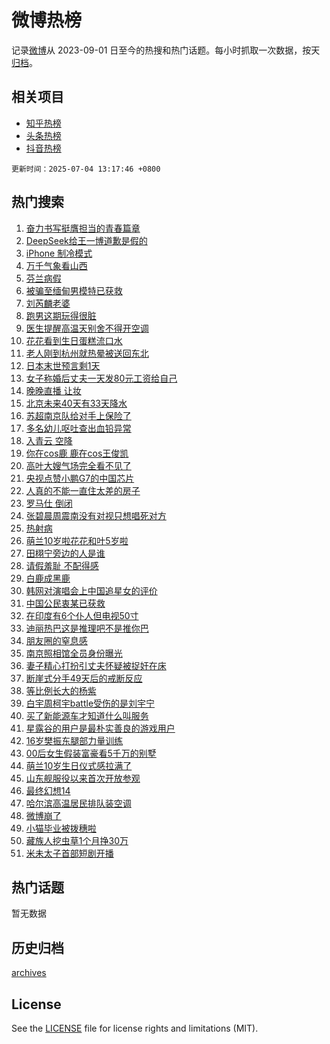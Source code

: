 # 微博热榜

记录[微博](https://www.weibo.com)从 2023-09-01 日至今的热搜和热门话题。每小时抓取一次数据，按天[归档](archives)。

## 相关项目

- [知乎热榜](https://github.com/hotarchive/zhihu)
- [头条热榜](https://github.com/hotarchive/toutiao)
- [抖音热榜](https://github.com/hotarchive/douyin)


`更新时间：2025-07-04 13:17:46 +0800`

## 热门搜索

1. [奋力书写挺膺担当的青春篇章](https://m.weibo.cn/search?containerid=100103type%3D1%26t%3D10%26q%3D%23%E5%A5%8B%E5%8A%9B%E4%B9%A6%E5%86%99%E6%8C%BA%E8%86%BA%E6%8B%85%E5%BD%93%E7%9A%84%E9%9D%92%E6%98%A5%E7%AF%87%E7%AB%A0%23&stream_entry_id=51&isnewpage=1&extparam=seat%3D1%26q%3D%2523%25E5%25A5%258B%25E5%258A%259B%25E4%25B9%25A6%25E5%2586%2599%25E6%258C%25BA%25E8%2586%25BA%25E6%258B%2585%25E5%25BD%2593%25E7%259A%2584%25E9%259D%2592%25E6%2598%25A5%25E7%25AF%2587%25E7%25AB%25A0%2523%26dgr%3D0%26pos%3D0%26cate%3D10103%26filter_type%3Drealtimehot%26stream_entry_id%3D51%26c_type%3D51%26display_time%3D1751606265%26pre_seqid%3D17516062656420191611866)
1. [DeepSeek给王一博道歉是假的](https://m.weibo.cn/search?containerid=100103type%3D1%26t%3D10%26q%3D%23DeepSeek%E7%BB%99%E7%8E%8B%E4%B8%80%E5%8D%9A%E9%81%93%E6%AD%89%E6%98%AF%E5%81%87%E7%9A%84%23&stream_entry_id=31&isnewpage=1&extparam=seat%3D1%26cate%3D5001%26lcate%3D5001%26stream_entry_id%3D31%26q%3D%2523DeepSeek%25E7%25BB%2599%25E7%258E%258B%25E4%25B8%2580%25E5%258D%259A%25E9%2581%2593%25E6%25AD%2589%25E6%2598%25AF%25E5%2581%2587%25E7%259A%2584%2523%26dgr%3D0%26pos%3D0%26band_rank%3D1%26c_type%3D31%26filter_type%3Drealtimehot%26flag%3D1%26realpos%3D1%26display_time%3D1751606265%26pre_seqid%3D17516062656420191611866)
1. [iPhone 制冷模式](https://m.weibo.cn/search?containerid=100103type%3D1%26t%3D10%26q%3DiPhone+%E5%88%B6%E5%86%B7%E6%A8%A1%E5%BC%8F&stream_entry_id=31&isnewpage=1&extparam=seat%3D1%26cate%3D5001%26lcate%3D5001%26stream_entry_id%3D31%26q%3DiPhone%2520%25E5%2588%25B6%25E5%2586%25B7%25E6%25A8%25A1%25E5%25BC%258F%26dgr%3D0%26pos%3D1%26band_rank%3D2%26c_type%3D31%26filter_type%3Drealtimehot%26flag%3D2%26realpos%3D2%26display_time%3D1751606265%26pre_seqid%3D17516062656420191611866)
1. [万千气象看山西](https://m.weibo.cn/search?containerid=100103type%3D1%26t%3D10%26q%3D%23%E4%B8%87%E5%8D%83%E6%B0%94%E8%B1%A1%E7%9C%8B%E5%B1%B1%E8%A5%BF%23&stream_entry_id=31&isnewpage=1&extparam=seat%3D1%26cate%3D5001%26lcate%3D5001%26stream_entry_id%3D31%26q%3D%2523%25E4%25B8%2587%25E5%258D%2583%25E6%25B0%2594%25E8%25B1%25A1%25E7%259C%258B%25E5%25B1%25B1%25E8%25A5%25BF%2523%26dgr%3D0%26pos%3D2%26band_rank%3D3%26c_type%3D31%26filter_type%3Drealtimehot%26flag%3D0%26realpos%3D3%26display_time%3D1751606265%26pre_seqid%3D17516062656420191611866)
1. [芬兰病假](https://m.weibo.cn/search?containerid=100103type%3D1%26t%3D10%26q%3D%E8%8A%AC%E5%85%B0%E7%97%85%E5%81%87&stream_entry_id=31&isnewpage=1&extparam=seat%3D1%26cate%3D5001%26lcate%3D5001%26stream_entry_id%3D31%26q%3D%25E8%258A%25AC%25E5%2585%25B0%25E7%2597%2585%25E5%2581%2587%26dgr%3D0%26pos%3D3%26band_rank%3D4%26c_type%3D31%26filter_type%3Drealtimehot%26flag%3D1%26realpos%3D4%26display_time%3D1751606265%26pre_seqid%3D17516062656420191611866)
1. [被骗至缅甸男模特已获救](https://m.weibo.cn/search?containerid=100103type%3D1%26t%3D10%26q%3D%23%E8%A2%AB%E9%AA%97%E8%87%B3%E7%BC%85%E7%94%B8%E7%94%B7%E6%A8%A1%E7%89%B9%E5%B7%B2%E8%8E%B7%E6%95%91%23&stream_entry_id=31&isnewpage=1&extparam=seat%3D1%26cate%3D5001%26lcate%3D5001%26stream_entry_id%3D31%26q%3D%2523%25E8%25A2%25AB%25E9%25AA%2597%25E8%2587%25B3%25E7%25BC%2585%25E7%2594%25B8%25E7%2594%25B7%25E6%25A8%25A1%25E7%2589%25B9%25E5%25B7%25B2%25E8%258E%25B7%25E6%2595%2591%2523%26dgr%3D0%26pos%3D4%26band_rank%3D5%26c_type%3D31%26filter_type%3Drealtimehot%26flag%3D1%26realpos%3D5%26display_time%3D1751606265%26pre_seqid%3D17516062656420191611866)
1. [刘芮麟老婆](https://m.weibo.cn/search?containerid=100103type%3D1%26t%3D10%26q%3D%23%E5%88%98%E8%8A%AE%E9%BA%9F%E8%80%81%E5%A9%86%23&stream_entry_id=31&isnewpage=1&extparam=seat%3D1%26cate%3D5001%26lcate%3D5001%26stream_entry_id%3D31%26q%3D%2523%25E5%2588%2598%25E8%258A%25AE%25E9%25BA%259F%25E8%2580%2581%25E5%25A9%2586%2523%26dgr%3D0%26pos%3D5%26band_rank%3D6%26c_type%3D31%26filter_type%3Drealtimehot%26flag%3D1%26realpos%3D6%26display_time%3D1751606265%26pre_seqid%3D17516062656420191611866)
1. [跑男这期玩得很脏](https://m.weibo.cn/search?containerid=100103type%3D1%26t%3D10%26q%3D%E8%B7%91%E7%94%B7%E8%BF%99%E6%9C%9F%E7%8E%A9%E5%BE%97%E5%BE%88%E8%84%8F&stream_entry_id=31&isnewpage=1&extparam=seat%3D1%26cate%3D5001%26lcate%3D5001%26stream_entry_id%3D31%26q%3D%25E8%25B7%2591%25E7%2594%25B7%25E8%25BF%2599%25E6%259C%259F%25E7%258E%25A9%25E5%25BE%2597%25E5%25BE%2588%25E8%2584%258F%26dgr%3D0%26pos%3D6%26band_rank%3D7%26c_type%3D31%26filter_type%3Drealtimehot%26flag%3D2%26realpos%3D7%26display_time%3D1751606265%26pre_seqid%3D17516062656420191611866)
1. [医生提醒高温天别舍不得开空调](https://m.weibo.cn/search?containerid=100103type%3D1%26t%3D10%26q%3D%23%E5%8C%BB%E7%94%9F%E6%8F%90%E9%86%92%E9%AB%98%E6%B8%A9%E5%A4%A9%E5%88%AB%E8%88%8D%E4%B8%8D%E5%BE%97%E5%BC%80%E7%A9%BA%E8%B0%83%23&stream_entry_id=31&isnewpage=1&extparam=seat%3D1%26cate%3D5001%26lcate%3D5001%26stream_entry_id%3D31%26q%3D%2523%25E5%258C%25BB%25E7%2594%259F%25E6%258F%2590%25E9%2586%2592%25E9%25AB%2598%25E6%25B8%25A9%25E5%25A4%25A9%25E5%2588%25AB%25E8%2588%258D%25E4%25B8%258D%25E5%25BE%2597%25E5%25BC%2580%25E7%25A9%25BA%25E8%25B0%2583%2523%26dgr%3D0%26pos%3D7%26band_rank%3D8%26c_type%3D31%26filter_type%3Drealtimehot%26flag%3D0%26realpos%3D8%26display_time%3D1751606265%26pre_seqid%3D17516062656420191611866)
1. [花花看到生日蛋糕流口水](https://m.weibo.cn/search?containerid=100103type%3D1%26t%3D10%26q%3D%23%E8%8A%B1%E8%8A%B1%E7%9C%8B%E5%88%B0%E7%94%9F%E6%97%A5%E8%9B%8B%E7%B3%95%E6%B5%81%E5%8F%A3%E6%B0%B4%23&stream_entry_id=31&isnewpage=1&extparam=seat%3D1%26cate%3D5001%26lcate%3D5001%26stream_entry_id%3D31%26q%3D%2523%25E8%258A%25B1%25E8%258A%25B1%25E7%259C%258B%25E5%2588%25B0%25E7%2594%259F%25E6%2597%25A5%25E8%259B%258B%25E7%25B3%2595%25E6%25B5%2581%25E5%258F%25A3%25E6%25B0%25B4%2523%26dgr%3D0%26pos%3D8%26band_rank%3D9%26c_type%3D31%26filter_type%3Drealtimehot%26flag%3D0%26realpos%3D9%26display_time%3D1751606265%26pre_seqid%3D17516062656420191611866)
1. [老人刚到杭州就热晕被送回东北](https://m.weibo.cn/search?containerid=100103type%3D1%26t%3D10%26q%3D%23%E8%80%81%E4%BA%BA%E5%88%9A%E5%88%B0%E6%9D%AD%E5%B7%9E%E5%B0%B1%E7%83%AD%E6%99%95%E8%A2%AB%E9%80%81%E5%9B%9E%E4%B8%9C%E5%8C%97%23&stream_entry_id=31&isnewpage=1&extparam=seat%3D1%26cate%3D5001%26lcate%3D5001%26stream_entry_id%3D31%26q%3D%2523%25E8%2580%2581%25E4%25BA%25BA%25E5%2588%259A%25E5%2588%25B0%25E6%259D%25AD%25E5%25B7%259E%25E5%25B0%25B1%25E7%2583%25AD%25E6%2599%2595%25E8%25A2%25AB%25E9%2580%2581%25E5%259B%259E%25E4%25B8%259C%25E5%258C%2597%2523%26dgr%3D0%26pos%3D9%26band_rank%3D10%26c_type%3D31%26filter_type%3Drealtimehot%26flag%3D0%26realpos%3D10%26display_time%3D1751606265%26pre_seqid%3D17516062656420191611866)
1. [日本末世预言剩1天](https://m.weibo.cn/search?containerid=100103type%3D1%26t%3D10%26q%3D%23%E6%97%A5%E6%9C%AC%E6%9C%AB%E4%B8%96%E9%A2%84%E8%A8%80%E5%89%A91%E5%A4%A9%23&stream_entry_id=31&isnewpage=1&extparam=seat%3D1%26cate%3D5001%26lcate%3D5001%26stream_entry_id%3D31%26q%3D%2523%25E6%2597%25A5%25E6%259C%25AC%25E6%259C%25AB%25E4%25B8%2596%25E9%25A2%2584%25E8%25A8%2580%25E5%2589%25A91%25E5%25A4%25A9%2523%26dgr%3D0%26pos%3D10%26band_rank%3D11%26c_type%3D31%26filter_type%3Drealtimehot%26flag%3D2%26realpos%3D11%26display_time%3D1751606265%26pre_seqid%3D17516062656420191611866)
1. [女子称婚后丈夫一天发80元工资给自己](https://m.weibo.cn/search?containerid=100103type%3D1%26t%3D10%26q%3D%23%E5%A5%B3%E5%AD%90%E7%A7%B0%E5%A9%9A%E5%90%8E%E4%B8%88%E5%A4%AB%E4%B8%80%E5%A4%A9%E5%8F%9180%E5%85%83%E5%B7%A5%E8%B5%84%E7%BB%99%E8%87%AA%E5%B7%B1%23&stream_entry_id=31&isnewpage=1&extparam=seat%3D1%26cate%3D5001%26lcate%3D5001%26stream_entry_id%3D31%26q%3D%2523%25E5%25A5%25B3%25E5%25AD%2590%25E7%25A7%25B0%25E5%25A9%259A%25E5%2590%258E%25E4%25B8%2588%25E5%25A4%25AB%25E4%25B8%2580%25E5%25A4%25A9%25E5%258F%259180%25E5%2585%2583%25E5%25B7%25A5%25E8%25B5%2584%25E7%25BB%2599%25E8%2587%25AA%25E5%25B7%25B1%2523%26dgr%3D0%26pos%3D11%26band_rank%3D12%26c_type%3D31%26filter_type%3Drealtimehot%26flag%3D1%26realpos%3D12%26display_time%3D1751606265%26pre_seqid%3D17516062656420191611866)
1. [晚晚直播 让妆](https://m.weibo.cn/search?containerid=100103type%3D1%26t%3D10%26q%3D%E6%99%9A%E6%99%9A%E7%9B%B4%E6%92%AD+%E8%AE%A9%E5%A6%86&stream_entry_id=31&isnewpage=1&extparam=seat%3D1%26cate%3D5001%26lcate%3D5001%26stream_entry_id%3D31%26q%3D%25E6%2599%259A%25E6%2599%259A%25E7%259B%25B4%25E6%2592%25AD%2520%25E8%25AE%25A9%25E5%25A6%2586%26dgr%3D0%26pos%3D12%26band_rank%3D13%26c_type%3D31%26filter_type%3Drealtimehot%26flag%3D0%26realpos%3D13%26display_time%3D1751606265%26pre_seqid%3D17516062656420191611866)
1. [北京未来40天有33天降水](https://m.weibo.cn/search?containerid=100103type%3D1%26t%3D10%26q%3D%23%E5%8C%97%E4%BA%AC%E6%9C%AA%E6%9D%A540%E5%A4%A9%E6%9C%8933%E5%A4%A9%E9%99%8D%E6%B0%B4%23&stream_entry_id=31&isnewpage=1&extparam=seat%3D1%26cate%3D5001%26lcate%3D5001%26stream_entry_id%3D31%26q%3D%2523%25E5%258C%2597%25E4%25BA%25AC%25E6%259C%25AA%25E6%259D%25A540%25E5%25A4%25A9%25E6%259C%258933%25E5%25A4%25A9%25E9%2599%258D%25E6%25B0%25B4%2523%26dgr%3D0%26pos%3D13%26band_rank%3D14%26c_type%3D31%26filter_type%3Drealtimehot%26flag%3D1%26realpos%3D14%26display_time%3D1751606265%26pre_seqid%3D17516062656420191611866)
1. [苏超南京队给对手上保险了](https://m.weibo.cn/search?containerid=100103type%3D1%26t%3D10%26q%3D%23%E8%8B%8F%E8%B6%85%E5%8D%97%E4%BA%AC%E9%98%9F%E7%BB%99%E5%AF%B9%E6%89%8B%E4%B8%8A%E4%BF%9D%E9%99%A9%E4%BA%86%23&stream_entry_id=31&isnewpage=1&extparam=seat%3D1%26cate%3D5001%26lcate%3D5001%26stream_entry_id%3D31%26c_type%3D31%26q%3D%2523%25E8%258B%258F%25E8%25B6%2585%25E5%258D%2597%25E4%25BA%25AC%25E9%2598%259F%25E7%25BB%2599%25E5%25AF%25B9%25E6%2589%258B%25E4%25B8%258A%25E4%25BF%259D%25E9%2599%25A9%25E4%25BA%2586%2523%26dgr%3D0%26pos%3D14%26band_rank%3D15%26adid%3D292896%26filter_type%3Drealtimehot%26realpos%3D15%26flag%3D1%26display_time%3D1751606265%26pre_seqid%3D17516062656420191611866)
1. [多名幼儿呕吐查出血铅异常](https://m.weibo.cn/search?containerid=100103type%3D1%26t%3D10%26q%3D%23%E5%A4%9A%E5%90%8D%E5%B9%BC%E5%84%BF%E5%91%95%E5%90%90%E6%9F%A5%E5%87%BA%E8%A1%80%E9%93%85%E5%BC%82%E5%B8%B8%23&stream_entry_id=31&isnewpage=1&extparam=seat%3D1%26cate%3D5001%26lcate%3D5001%26stream_entry_id%3D31%26q%3D%2523%25E5%25A4%259A%25E5%2590%258D%25E5%25B9%25BC%25E5%2584%25BF%25E5%2591%2595%25E5%2590%2590%25E6%259F%25A5%25E5%2587%25BA%25E8%25A1%2580%25E9%2593%2585%25E5%25BC%2582%25E5%25B8%25B8%2523%26dgr%3D0%26pos%3D15%26band_rank%3D16%26c_type%3D31%26filter_type%3Drealtimehot%26flag%3D0%26realpos%3D16%26display_time%3D1751606265%26pre_seqid%3D17516062656420191611866)
1. [入青云 空降](https://m.weibo.cn/search?containerid=100103type%3D1%26t%3D10%26q%3D%E5%85%A5%E9%9D%92%E4%BA%91+%E7%A9%BA%E9%99%8D&stream_entry_id=31&isnewpage=1&extparam=seat%3D1%26cate%3D5001%26lcate%3D5001%26stream_entry_id%3D31%26q%3D%25E5%2585%25A5%25E9%259D%2592%25E4%25BA%2591%2520%25E7%25A9%25BA%25E9%2599%258D%26dgr%3D0%26pos%3D16%26band_rank%3D17%26c_type%3D31%26filter_type%3Drealtimehot%26flag%3D1%26realpos%3D17%26display_time%3D1751606265%26pre_seqid%3D17516062656420191611866)
1. [你在cos鹿 鹿在cos王俊凯](https://m.weibo.cn/search?containerid=100103type%3D1%26t%3D10%26q%3D%E4%BD%A0%E5%9C%A8cos%E9%B9%BF+%E9%B9%BF%E5%9C%A8cos%E7%8E%8B%E4%BF%8A%E5%87%AF&stream_entry_id=31&isnewpage=1&extparam=seat%3D1%26cate%3D5001%26lcate%3D5001%26stream_entry_id%3D31%26q%3D%25E4%25BD%25A0%25E5%259C%25A8cos%25E9%25B9%25BF%2520%25E9%25B9%25BF%25E5%259C%25A8cos%25E7%258E%258B%25E4%25BF%258A%25E5%2587%25AF%26dgr%3D0%26pos%3D17%26band_rank%3D18%26c_type%3D31%26filter_type%3Drealtimehot%26flag%3D1%26realpos%3D18%26display_time%3D1751606265%26pre_seqid%3D17516062656420191611866)
1. [高叶大嫂气场完全看不见了](https://m.weibo.cn/search?containerid=100103type%3D1%26t%3D10%26q%3D%E9%AB%98%E5%8F%B6%E5%A4%A7%E5%AB%82%E6%B0%94%E5%9C%BA%E5%AE%8C%E5%85%A8%E7%9C%8B%E4%B8%8D%E8%A7%81%E4%BA%86&stream_entry_id=31&isnewpage=1&extparam=seat%3D1%26cate%3D5001%26lcate%3D5001%26stream_entry_id%3D31%26q%3D%25E9%25AB%2598%25E5%258F%25B6%25E5%25A4%25A7%25E5%25AB%2582%25E6%25B0%2594%25E5%259C%25BA%25E5%25AE%258C%25E5%2585%25A8%25E7%259C%258B%25E4%25B8%258D%25E8%25A7%2581%25E4%25BA%2586%26dgr%3D0%26pos%3D18%26band_rank%3D19%26c_type%3D31%26filter_type%3Drealtimehot%26flag%3D1%26realpos%3D19%26display_time%3D1751606265%26pre_seqid%3D17516062656420191611866)
1. [央视点赞小鹏G7的中国芯片](https://m.weibo.cn/search?containerid=100103type%3D1%26t%3D10%26q%3D%23%E5%A4%AE%E8%A7%86%E7%82%B9%E8%B5%9E%E5%B0%8F%E9%B9%8FG7%E7%9A%84%E4%B8%AD%E5%9B%BD%E8%8A%AF%E7%89%87%23&stream_entry_id=31&isnewpage=1&extparam=seat%3D1%26cate%3D5001%26lcate%3D5001%26stream_entry_id%3D31%26q%3D%2523%25E5%25A4%25AE%25E8%25A7%2586%25E7%2582%25B9%25E8%25B5%259E%25E5%25B0%258F%25E9%25B9%258FG7%25E7%259A%2584%25E4%25B8%25AD%25E5%259B%25BD%25E8%258A%25AF%25E7%2589%2587%2523%26dgr%3D0%26pos%3D19%26band_rank%3D20%26c_type%3D31%26filter_type%3Drealtimehot%26flag%3D1%26realpos%3D20%26display_time%3D1751606265%26pre_seqid%3D17516062656420191611866)
1. [人真的不能一直住太差的房子](https://m.weibo.cn/search?containerid=100103type%3D1%26t%3D10%26q%3D%E4%BA%BA%E7%9C%9F%E7%9A%84%E4%B8%8D%E8%83%BD%E4%B8%80%E7%9B%B4%E4%BD%8F%E5%A4%AA%E5%B7%AE%E7%9A%84%E6%88%BF%E5%AD%90&stream_entry_id=31&isnewpage=1&extparam=seat%3D1%26cate%3D5001%26lcate%3D5001%26stream_entry_id%3D31%26q%3D%25E4%25BA%25BA%25E7%259C%259F%25E7%259A%2584%25E4%25B8%258D%25E8%2583%25BD%25E4%25B8%2580%25E7%259B%25B4%25E4%25BD%258F%25E5%25A4%25AA%25E5%25B7%25AE%25E7%259A%2584%25E6%2588%25BF%25E5%25AD%2590%26dgr%3D0%26pos%3D20%26band_rank%3D21%26c_type%3D31%26filter_type%3Drealtimehot%26flag%3D0%26realpos%3D21%26display_time%3D1751606265%26pre_seqid%3D17516062656420191611866)
1. [罗马仕 倒闭](https://m.weibo.cn/search?containerid=100103type%3D1%26t%3D10%26q%3D%23%E7%BD%97%E9%A9%AC%E4%BB%95+%E5%80%92%E9%97%AD%23&stream_entry_id=31&isnewpage=1&extparam=seat%3D1%26cate%3D5001%26lcate%3D5001%26stream_entry_id%3D31%26q%3D%2523%25E7%25BD%2597%25E9%25A9%25AC%25E4%25BB%2595%2520%25E5%2580%2592%25E9%2597%25AD%2523%26dgr%3D0%26pos%3D21%26band_rank%3D22%26c_type%3D31%26filter_type%3Drealtimehot%26flag%3D2%26realpos%3D22%26display_time%3D1751606265%26pre_seqid%3D17516062656420191611866)
1. [张碧晨周震南没有对视只想唱死对方](https://m.weibo.cn/search?containerid=100103type%3D1%26t%3D10%26q%3D%E5%BC%A0%E7%A2%A7%E6%99%A8%E5%91%A8%E9%9C%87%E5%8D%97%E6%B2%A1%E6%9C%89%E5%AF%B9%E8%A7%86%E5%8F%AA%E6%83%B3%E5%94%B1%E6%AD%BB%E5%AF%B9%E6%96%B9&stream_entry_id=31&isnewpage=1&extparam=seat%3D1%26cate%3D5001%26lcate%3D5001%26stream_entry_id%3D31%26q%3D%25E5%25BC%25A0%25E7%25A2%25A7%25E6%2599%25A8%25E5%2591%25A8%25E9%259C%2587%25E5%258D%2597%25E6%25B2%25A1%25E6%259C%2589%25E5%25AF%25B9%25E8%25A7%2586%25E5%258F%25AA%25E6%2583%25B3%25E5%2594%25B1%25E6%25AD%25BB%25E5%25AF%25B9%25E6%2596%25B9%26dgr%3D0%26pos%3D22%26band_rank%3D23%26c_type%3D31%26filter_type%3Drealtimehot%26flag%3D1%26realpos%3D23%26display_time%3D1751606265%26pre_seqid%3D17516062656420191611866)
1. [热射病](https://m.weibo.cn/search?containerid=100103type%3D1%26t%3D10%26q%3D%E7%83%AD%E5%B0%84%E7%97%85&stream_entry_id=31&isnewpage=1&extparam=seat%3D1%26cate%3D5001%26lcate%3D5001%26stream_entry_id%3D31%26q%3D%25E7%2583%25AD%25E5%25B0%2584%25E7%2597%2585%26dgr%3D0%26pos%3D23%26band_rank%3D24%26c_type%3D31%26filter_type%3Drealtimehot%26flag%3D0%26realpos%3D24%26display_time%3D1751606265%26pre_seqid%3D17516062656420191611866)
1. [萌兰10岁啦花花和叶5岁啦](https://m.weibo.cn/search?containerid=100103type%3D1%26t%3D10%26q%3D%23%E8%90%8C%E5%85%B010%E5%B2%81%E5%95%A6%E8%8A%B1%E8%8A%B1%E5%92%8C%E5%8F%B65%E5%B2%81%E5%95%A6%23&stream_entry_id=31&isnewpage=1&extparam=seat%3D1%26cate%3D5001%26lcate%3D5001%26stream_entry_id%3D31%26q%3D%2523%25E8%2590%258C%25E5%2585%25B010%25E5%25B2%2581%25E5%2595%25A6%25E8%258A%25B1%25E8%258A%25B1%25E5%2592%258C%25E5%258F%25B65%25E5%25B2%2581%25E5%2595%25A6%2523%26dgr%3D0%26pos%3D24%26band_rank%3D25%26c_type%3D31%26filter_type%3Drealtimehot%26flag%3D0%26realpos%3D25%26display_time%3D1751606265%26pre_seqid%3D17516062656420191611866)
1. [田栩宁旁边的人是谁](https://m.weibo.cn/search?containerid=100103type%3D1%26t%3D10%26q%3D%E7%94%B0%E6%A0%A9%E5%AE%81%E6%97%81%E8%BE%B9%E7%9A%84%E4%BA%BA%E6%98%AF%E8%B0%81&stream_entry_id=31&isnewpage=1&extparam=seat%3D1%26cate%3D5001%26lcate%3D5001%26stream_entry_id%3D31%26q%3D%25E7%2594%25B0%25E6%25A0%25A9%25E5%25AE%2581%25E6%2597%2581%25E8%25BE%25B9%25E7%259A%2584%25E4%25BA%25BA%25E6%2598%25AF%25E8%25B0%2581%26dgr%3D0%26pos%3D25%26band_rank%3D26%26c_type%3D31%26filter_type%3Drealtimehot%26flag%3D1%26realpos%3D26%26display_time%3D1751606265%26pre_seqid%3D17516062656420191611866)
1. [请假羞耻 不配得感](https://m.weibo.cn/search?containerid=100103type%3D1%26t%3D10%26q%3D%E8%AF%B7%E5%81%87%E7%BE%9E%E8%80%BB+%E4%B8%8D%E9%85%8D%E5%BE%97%E6%84%9F&stream_entry_id=31&isnewpage=1&extparam=seat%3D1%26cate%3D5001%26lcate%3D5001%26stream_entry_id%3D31%26q%3D%25E8%25AF%25B7%25E5%2581%2587%25E7%25BE%259E%25E8%2580%25BB%2520%25E4%25B8%258D%25E9%2585%258D%25E5%25BE%2597%25E6%2584%259F%26dgr%3D0%26pos%3D26%26band_rank%3D27%26c_type%3D31%26filter_type%3Drealtimehot%26flag%3D1%26realpos%3D27%26display_time%3D1751606265%26pre_seqid%3D17516062656420191611866)
1. [白鹿成黑鹿](https://m.weibo.cn/search?containerid=100103type%3D1%26t%3D10%26q%3D%23%E7%99%BD%E9%B9%BF%E6%88%90%E9%BB%91%E9%B9%BF%23&stream_entry_id=31&isnewpage=1&extparam=seat%3D1%26cate%3D5001%26lcate%3D5001%26stream_entry_id%3D31%26q%3D%2523%25E7%2599%25BD%25E9%25B9%25BF%25E6%2588%2590%25E9%25BB%2591%25E9%25B9%25BF%2523%26dgr%3D0%26pos%3D27%26band_rank%3D28%26c_type%3D31%26filter_type%3Drealtimehot%26flag%3D0%26realpos%3D28%26display_time%3D1751606265%26pre_seqid%3D17516062656420191611866)
1. [韩网对演唱会上中国追星女的评价](https://m.weibo.cn/search?containerid=100103type%3D1%26t%3D10%26q%3D%E9%9F%A9%E7%BD%91%E5%AF%B9%E6%BC%94%E5%94%B1%E4%BC%9A%E4%B8%8A%E4%B8%AD%E5%9B%BD%E8%BF%BD%E6%98%9F%E5%A5%B3%E7%9A%84%E8%AF%84%E4%BB%B7&stream_entry_id=31&isnewpage=1&extparam=seat%3D1%26cate%3D5001%26lcate%3D5001%26stream_entry_id%3D31%26q%3D%25E9%259F%25A9%25E7%25BD%2591%25E5%25AF%25B9%25E6%25BC%2594%25E5%2594%25B1%25E4%25BC%259A%25E4%25B8%258A%25E4%25B8%25AD%25E5%259B%25BD%25E8%25BF%25BD%25E6%2598%259F%25E5%25A5%25B3%25E7%259A%2584%25E8%25AF%2584%25E4%25BB%25B7%26dgr%3D0%26pos%3D28%26band_rank%3D29%26c_type%3D31%26filter_type%3Drealtimehot%26flag%3D1%26realpos%3D29%26display_time%3D1751606265%26pre_seqid%3D17516062656420191611866)
1. [中国公民衷某已获救](https://m.weibo.cn/search?containerid=100103type%3D1%26t%3D10%26q%3D%23%E4%B8%AD%E5%9B%BD%E5%85%AC%E6%B0%91%E8%A1%B7%E6%9F%90%E5%B7%B2%E8%8E%B7%E6%95%91%23&stream_entry_id=31&isnewpage=1&extparam=seat%3D1%26cate%3D5001%26lcate%3D5001%26stream_entry_id%3D31%26q%3D%2523%25E4%25B8%25AD%25E5%259B%25BD%25E5%2585%25AC%25E6%25B0%2591%25E8%25A1%25B7%25E6%259F%2590%25E5%25B7%25B2%25E8%258E%25B7%25E6%2595%2591%2523%26dgr%3D0%26pos%3D29%26band_rank%3D30%26c_type%3D31%26filter_type%3Drealtimehot%26flag%3D1%26realpos%3D30%26display_time%3D1751606265%26pre_seqid%3D17516062656420191611866)
1. [在印度有6个仆人但电视50寸](https://m.weibo.cn/search?containerid=100103type%3D1%26t%3D10%26q%3D%E5%9C%A8%E5%8D%B0%E5%BA%A6%E6%9C%896%E4%B8%AA%E4%BB%86%E4%BA%BA%E4%BD%86%E7%94%B5%E8%A7%8650%E5%AF%B8&stream_entry_id=31&isnewpage=1&extparam=seat%3D1%26cate%3D5001%26lcate%3D5001%26stream_entry_id%3D31%26q%3D%25E5%259C%25A8%25E5%258D%25B0%25E5%25BA%25A6%25E6%259C%25896%25E4%25B8%25AA%25E4%25BB%2586%25E4%25BA%25BA%25E4%25BD%2586%25E7%2594%25B5%25E8%25A7%258650%25E5%25AF%25B8%26dgr%3D0%26pos%3D30%26band_rank%3D31%26c_type%3D31%26filter_type%3Drealtimehot%26flag%3D1%26realpos%3D31%26display_time%3D1751606265%26pre_seqid%3D17516062656420191611866)
1. [迪丽热巴这是推理吧不是推你巴](https://m.weibo.cn/search?containerid=100103type%3D1%26t%3D10%26q%3D%E8%BF%AA%E4%B8%BD%E7%83%AD%E5%B7%B4%E8%BF%99%E6%98%AF%E6%8E%A8%E7%90%86%E5%90%A7%E4%B8%8D%E6%98%AF%E6%8E%A8%E4%BD%A0%E5%B7%B4&stream_entry_id=31&isnewpage=1&extparam=seat%3D1%26cate%3D5001%26lcate%3D5001%26stream_entry_id%3D31%26q%3D%25E8%25BF%25AA%25E4%25B8%25BD%25E7%2583%25AD%25E5%25B7%25B4%25E8%25BF%2599%25E6%2598%25AF%25E6%258E%25A8%25E7%2590%2586%25E5%2590%25A7%25E4%25B8%258D%25E6%2598%25AF%25E6%258E%25A8%25E4%25BD%25A0%25E5%25B7%25B4%26dgr%3D0%26pos%3D31%26band_rank%3D32%26c_type%3D31%26filter_type%3Drealtimehot%26flag%3D1%26realpos%3D32%26display_time%3D1751606265%26pre_seqid%3D17516062656420191611866)
1. [朋友圈的窒息感](https://m.weibo.cn/search?containerid=100103type%3D1%26t%3D10%26q%3D%E6%9C%8B%E5%8F%8B%E5%9C%88%E7%9A%84%E7%AA%92%E6%81%AF%E6%84%9F&stream_entry_id=31&isnewpage=1&extparam=seat%3D1%26cate%3D5001%26lcate%3D5001%26stream_entry_id%3D31%26q%3D%25E6%259C%258B%25E5%258F%258B%25E5%259C%2588%25E7%259A%2584%25E7%25AA%2592%25E6%2581%25AF%25E6%2584%259F%26dgr%3D0%26pos%3D32%26band_rank%3D33%26c_type%3D31%26filter_type%3Drealtimehot%26flag%3D1%26realpos%3D33%26display_time%3D1751606265%26pre_seqid%3D17516062656420191611866)
1. [南京照相馆全员身份曝光](https://m.weibo.cn/search?containerid=100103type%3D1%26t%3D10%26q%3D%23%E5%8D%97%E4%BA%AC%E7%85%A7%E7%9B%B8%E9%A6%86%E5%85%A8%E5%91%98%E8%BA%AB%E4%BB%BD%E6%9B%9D%E5%85%89%23&stream_entry_id=31&isnewpage=1&extparam=seat%3D1%26cate%3D5001%26lcate%3D5001%26stream_entry_id%3D31%26q%3D%2523%25E5%258D%2597%25E4%25BA%25AC%25E7%2585%25A7%25E7%259B%25B8%25E9%25A6%2586%25E5%2585%25A8%25E5%2591%2598%25E8%25BA%25AB%25E4%25BB%25BD%25E6%259B%259D%25E5%2585%2589%2523%26dgr%3D0%26pos%3D33%26band_rank%3D34%26c_type%3D31%26filter_type%3Drealtimehot%26flag%3D1%26realpos%3D34%26display_time%3D1751606265%26pre_seqid%3D17516062656420191611866)
1. [妻子精心打扮引丈夫怀疑被捉奸在床](https://m.weibo.cn/search?containerid=100103type%3D1%26t%3D10%26q%3D%23%E5%A6%BB%E5%AD%90%E7%B2%BE%E5%BF%83%E6%89%93%E6%89%AE%E5%BC%95%E4%B8%88%E5%A4%AB%E6%80%80%E7%96%91%E8%A2%AB%E6%8D%89%E5%A5%B8%E5%9C%A8%E5%BA%8A%23&stream_entry_id=31&isnewpage=1&extparam=seat%3D1%26cate%3D5001%26lcate%3D5001%26stream_entry_id%3D31%26q%3D%2523%25E5%25A6%25BB%25E5%25AD%2590%25E7%25B2%25BE%25E5%25BF%2583%25E6%2589%2593%25E6%2589%25AE%25E5%25BC%2595%25E4%25B8%2588%25E5%25A4%25AB%25E6%2580%2580%25E7%2596%2591%25E8%25A2%25AB%25E6%258D%2589%25E5%25A5%25B8%25E5%259C%25A8%25E5%25BA%258A%2523%26dgr%3D0%26pos%3D34%26band_rank%3D35%26c_type%3D31%26filter_type%3Drealtimehot%26flag%3D0%26realpos%3D35%26display_time%3D1751606265%26pre_seqid%3D17516062656420191611866)
1. [断崖式分手49天后的戒断反应](https://m.weibo.cn/search?containerid=100103type%3D1%26t%3D10%26q%3D%E6%96%AD%E5%B4%96%E5%BC%8F%E5%88%86%E6%89%8B49%E5%A4%A9%E5%90%8E%E7%9A%84%E6%88%92%E6%96%AD%E5%8F%8D%E5%BA%94&stream_entry_id=31&isnewpage=1&extparam=seat%3D1%26cate%3D5001%26lcate%3D5001%26stream_entry_id%3D31%26q%3D%25E6%2596%25AD%25E5%25B4%2596%25E5%25BC%258F%25E5%2588%2586%25E6%2589%258B49%25E5%25A4%25A9%25E5%2590%258E%25E7%259A%2584%25E6%2588%2592%25E6%2596%25AD%25E5%258F%258D%25E5%25BA%2594%26dgr%3D0%26pos%3D35%26band_rank%3D36%26c_type%3D31%26filter_type%3Drealtimehot%26flag%3D0%26realpos%3D36%26display_time%3D1751606265%26pre_seqid%3D17516062656420191611866)
1. [等比例长大的杨紫](https://m.weibo.cn/search?containerid=100103type%3D1%26t%3D10%26q%3D%E7%AD%89%E6%AF%94%E4%BE%8B%E9%95%BF%E5%A4%A7%E7%9A%84%E6%9D%A8%E7%B4%AB&stream_entry_id=31&isnewpage=1&extparam=seat%3D1%26cate%3D5001%26lcate%3D5001%26stream_entry_id%3D31%26q%3D%25E7%25AD%2589%25E6%25AF%2594%25E4%25BE%258B%25E9%2595%25BF%25E5%25A4%25A7%25E7%259A%2584%25E6%259D%25A8%25E7%25B4%25AB%26dgr%3D0%26pos%3D36%26band_rank%3D37%26c_type%3D31%26filter_type%3Drealtimehot%26flag%3D1%26realpos%3D37%26display_time%3D1751606265%26pre_seqid%3D17516062656420191611866)
1. [白宇周柯宇battle受伤的是刘宇宁](https://m.weibo.cn/search?containerid=100103type%3D1%26t%3D10%26q%3D%23%E7%99%BD%E5%AE%87%E5%91%A8%E6%9F%AF%E5%AE%87battle%E5%8F%97%E4%BC%A4%E7%9A%84%E6%98%AF%E5%88%98%E5%AE%87%E5%AE%81%23&stream_entry_id=31&isnewpage=1&extparam=seat%3D1%26cate%3D5001%26lcate%3D5001%26stream_entry_id%3D31%26q%3D%2523%25E7%2599%25BD%25E5%25AE%2587%25E5%2591%25A8%25E6%259F%25AF%25E5%25AE%2587battle%25E5%258F%2597%25E4%25BC%25A4%25E7%259A%2584%25E6%2598%25AF%25E5%2588%2598%25E5%25AE%2587%25E5%25AE%2581%2523%26dgr%3D0%26pos%3D37%26band_rank%3D38%26c_type%3D31%26filter_type%3Drealtimehot%26flag%3D1%26realpos%3D38%26display_time%3D1751606265%26pre_seqid%3D17516062656420191611866)
1. [买了新能源车才知道什么叫服务](https://m.weibo.cn/search?containerid=100103type%3D1%26t%3D10%26q%3D%23%E4%B9%B0%E4%BA%86%E6%96%B0%E8%83%BD%E6%BA%90%E8%BD%A6%E6%89%8D%E7%9F%A5%E9%81%93%E4%BB%80%E4%B9%88%E5%8F%AB%E6%9C%8D%E5%8A%A1%23&stream_entry_id=31&isnewpage=1&extparam=seat%3D1%26cate%3D5001%26lcate%3D5001%26stream_entry_id%3D31%26q%3D%2523%25E4%25B9%25B0%25E4%25BA%2586%25E6%2596%25B0%25E8%2583%25BD%25E6%25BA%2590%25E8%25BD%25A6%25E6%2589%258D%25E7%259F%25A5%25E9%2581%2593%25E4%25BB%2580%25E4%25B9%2588%25E5%258F%25AB%25E6%259C%258D%25E5%258A%25A1%2523%26dgr%3D0%26pos%3D38%26band_rank%3D39%26c_type%3D31%26filter_type%3Drealtimehot%26flag%3D1%26realpos%3D39%26display_time%3D1751606265%26pre_seqid%3D17516062656420191611866)
1. [星露谷的用户是最朴实善良的游戏用户](https://m.weibo.cn/search?containerid=100103type%3D1%26t%3D10%26q%3D%E6%98%9F%E9%9C%B2%E8%B0%B7%E7%9A%84%E7%94%A8%E6%88%B7%E6%98%AF%E6%9C%80%E6%9C%B4%E5%AE%9E%E5%96%84%E8%89%AF%E7%9A%84%E6%B8%B8%E6%88%8F%E7%94%A8%E6%88%B7&stream_entry_id=31&isnewpage=1&extparam=seat%3D1%26cate%3D5001%26lcate%3D5001%26stream_entry_id%3D31%26q%3D%25E6%2598%259F%25E9%259C%25B2%25E8%25B0%25B7%25E7%259A%2584%25E7%2594%25A8%25E6%2588%25B7%25E6%2598%25AF%25E6%259C%2580%25E6%259C%25B4%25E5%25AE%259E%25E5%2596%2584%25E8%2589%25AF%25E7%259A%2584%25E6%25B8%25B8%25E6%2588%258F%25E7%2594%25A8%25E6%2588%25B7%26dgr%3D0%26pos%3D39%26band_rank%3D40%26c_type%3D31%26filter_type%3Drealtimehot%26flag%3D1%26realpos%3D40%26display_time%3D1751606265%26pre_seqid%3D17516062656420191611866)
1. [16岁樊振东腿部力量训练](https://m.weibo.cn/search?containerid=100103type%3D1%26t%3D10%26q%3D16%E5%B2%81%E6%A8%8A%E6%8C%AF%E4%B8%9C%E8%85%BF%E9%83%A8%E5%8A%9B%E9%87%8F%E8%AE%AD%E7%BB%83&stream_entry_id=31&isnewpage=1&extparam=seat%3D1%26cate%3D5001%26lcate%3D5001%26stream_entry_id%3D31%26q%3D16%25E5%25B2%2581%25E6%25A8%258A%25E6%258C%25AF%25E4%25B8%259C%25E8%2585%25BF%25E9%2583%25A8%25E5%258A%259B%25E9%2587%258F%25E8%25AE%25AD%25E7%25BB%2583%26dgr%3D0%26pos%3D40%26band_rank%3D41%26c_type%3D31%26filter_type%3Drealtimehot%26flag%3D1%26realpos%3D41%26display_time%3D1751606265%26pre_seqid%3D17516062656420191611866)
1. [00后女生假装富豪看5千万的别墅](https://m.weibo.cn/search?containerid=100103type%3D1%26t%3D10%26q%3D00%E5%90%8E%E5%A5%B3%E7%94%9F%E5%81%87%E8%A3%85%E5%AF%8C%E8%B1%AA%E7%9C%8B5%E5%8D%83%E4%B8%87%E7%9A%84%E5%88%AB%E5%A2%85&stream_entry_id=31&isnewpage=1&extparam=seat%3D1%26cate%3D5001%26lcate%3D5001%26stream_entry_id%3D31%26q%3D00%25E5%2590%258E%25E5%25A5%25B3%25E7%2594%259F%25E5%2581%2587%25E8%25A3%2585%25E5%25AF%258C%25E8%25B1%25AA%25E7%259C%258B5%25E5%258D%2583%25E4%25B8%2587%25E7%259A%2584%25E5%2588%25AB%25E5%25A2%2585%26dgr%3D0%26pos%3D41%26band_rank%3D42%26c_type%3D31%26filter_type%3Drealtimehot%26flag%3D1%26realpos%3D42%26display_time%3D1751606265%26pre_seqid%3D17516062656420191611866)
1. [萌兰10岁生日仪式感拉满了](https://m.weibo.cn/search?containerid=100103type%3D1%26t%3D10%26q%3D%23%E8%90%8C%E5%85%B010%E5%B2%81%E7%94%9F%E6%97%A5%E4%BB%AA%E5%BC%8F%E6%84%9F%E6%8B%89%E6%BB%A1%E4%BA%86%23&stream_entry_id=31&isnewpage=1&extparam=seat%3D1%26cate%3D5001%26lcate%3D5001%26stream_entry_id%3D31%26q%3D%2523%25E8%2590%258C%25E5%2585%25B010%25E5%25B2%2581%25E7%2594%259F%25E6%2597%25A5%25E4%25BB%25AA%25E5%25BC%258F%25E6%2584%259F%25E6%258B%2589%25E6%25BB%25A1%25E4%25BA%2586%2523%26dgr%3D0%26pos%3D42%26band_rank%3D43%26c_type%3D31%26filter_type%3Drealtimehot%26flag%3D0%26realpos%3D43%26display_time%3D1751606265%26pre_seqid%3D17516062656420191611866)
1. [山东舰服役以来首次开放参观](https://m.weibo.cn/search?containerid=100103type%3D1%26t%3D10%26q%3D%23%E5%B1%B1%E4%B8%9C%E8%88%B0%E6%9C%8D%E5%BD%B9%E4%BB%A5%E6%9D%A5%E9%A6%96%E6%AC%A1%E5%BC%80%E6%94%BE%E5%8F%82%E8%A7%82%23&stream_entry_id=31&isnewpage=1&extparam=seat%3D1%26cate%3D5001%26lcate%3D5001%26stream_entry_id%3D31%26q%3D%2523%25E5%25B1%25B1%25E4%25B8%259C%25E8%2588%25B0%25E6%259C%258D%25E5%25BD%25B9%25E4%25BB%25A5%25E6%259D%25A5%25E9%25A6%2596%25E6%25AC%25A1%25E5%25BC%2580%25E6%2594%25BE%25E5%258F%2582%25E8%25A7%2582%2523%26dgr%3D0%26pos%3D43%26band_rank%3D44%26c_type%3D31%26filter_type%3Drealtimehot%26flag%3D1%26realpos%3D44%26display_time%3D1751606265%26pre_seqid%3D17516062656420191611866)
1. [最终幻想14](https://m.weibo.cn/search?containerid=100103type%3D1%26t%3D10%26q%3D%E6%9C%80%E7%BB%88%E5%B9%BB%E6%83%B314&stream_entry_id=31&isnewpage=1&extparam=seat%3D1%26cate%3D5001%26lcate%3D5001%26stream_entry_id%3D31%26q%3D%25E6%259C%2580%25E7%25BB%2588%25E5%25B9%25BB%25E6%2583%25B314%26dgr%3D0%26pos%3D44%26band_rank%3D45%26c_type%3D31%26filter_type%3Drealtimehot%26flag%3D1%26realpos%3D45%26display_time%3D1751606265%26pre_seqid%3D17516062656420191611866)
1. [哈尔滨高温居民排队装空调](https://m.weibo.cn/search?containerid=100103type%3D1%26t%3D10%26q%3D%23%E5%93%88%E5%B0%94%E6%BB%A8%E9%AB%98%E6%B8%A9%E5%B1%85%E6%B0%91%E6%8E%92%E9%98%9F%E8%A3%85%E7%A9%BA%E8%B0%83%23&stream_entry_id=31&isnewpage=1&extparam=seat%3D1%26cate%3D5001%26lcate%3D5001%26stream_entry_id%3D31%26q%3D%2523%25E5%2593%2588%25E5%25B0%2594%25E6%25BB%25A8%25E9%25AB%2598%25E6%25B8%25A9%25E5%25B1%2585%25E6%25B0%2591%25E6%258E%2592%25E9%2598%259F%25E8%25A3%2585%25E7%25A9%25BA%25E8%25B0%2583%2523%26dgr%3D0%26pos%3D45%26band_rank%3D46%26c_type%3D31%26filter_type%3Drealtimehot%26flag%3D1%26realpos%3D46%26display_time%3D1751606265%26pre_seqid%3D17516062656420191611866)
1. [微博崩了](https://m.weibo.cn/search?containerid=100103type%3D1%26t%3D10%26q%3D%E5%BE%AE%E5%8D%9A%E5%B4%A9%E4%BA%86&stream_entry_id=31&isnewpage=1&extparam=seat%3D1%26cate%3D5001%26lcate%3D5001%26stream_entry_id%3D31%26q%3D%25E5%25BE%25AE%25E5%258D%259A%25E5%25B4%25A9%25E4%25BA%2586%26dgr%3D0%26pos%3D46%26band_rank%3D47%26c_type%3D31%26filter_type%3Drealtimehot%26flag%3D1%26realpos%3D47%26display_time%3D1751606265%26pre_seqid%3D17516062656420191611866)
1. [小猫毕业被拨穗啦](https://m.weibo.cn/search?containerid=100103type%3D1%26t%3D10%26q%3D%23%E5%B0%8F%E7%8C%AB%E6%AF%95%E4%B8%9A%E8%A2%AB%E6%8B%A8%E7%A9%97%E5%95%A6%23&stream_entry_id=31&isnewpage=1&extparam=seat%3D1%26cate%3D5001%26lcate%3D5001%26stream_entry_id%3D31%26q%3D%2523%25E5%25B0%258F%25E7%258C%25AB%25E6%25AF%2595%25E4%25B8%259A%25E8%25A2%25AB%25E6%258B%25A8%25E7%25A9%2597%25E5%2595%25A6%2523%26dgr%3D0%26pos%3D47%26band_rank%3D48%26c_type%3D31%26filter_type%3Drealtimehot%26flag%3D1%26realpos%3D48%26display_time%3D1751606265%26pre_seqid%3D17516062656420191611866)
1. [藏族人挖虫草1个月挣30万](https://m.weibo.cn/search?containerid=100103type%3D1%26t%3D10%26q%3D%E8%97%8F%E6%97%8F%E4%BA%BA%E6%8C%96%E8%99%AB%E8%8D%891%E4%B8%AA%E6%9C%88%E6%8C%A330%E4%B8%87&stream_entry_id=31&isnewpage=1&extparam=seat%3D1%26cate%3D5001%26lcate%3D5001%26stream_entry_id%3D31%26q%3D%25E8%2597%258F%25E6%2597%258F%25E4%25BA%25BA%25E6%258C%2596%25E8%2599%25AB%25E8%258D%25891%25E4%25B8%25AA%25E6%259C%2588%25E6%258C%25A330%25E4%25B8%2587%26dgr%3D0%26pos%3D48%26band_rank%3D49%26c_type%3D31%26filter_type%3Drealtimehot%26flag%3D1%26realpos%3D49%26display_time%3D1751606265%26pre_seqid%3D17516062656420191611866)
1. [米未太子首部短剧开播](https://m.weibo.cn/search?containerid=100103type%3D1%26t%3D10%26q%3D%E7%B1%B3%E6%9C%AA%E5%A4%AA%E5%AD%90%E9%A6%96%E9%83%A8%E7%9F%AD%E5%89%A7%E5%BC%80%E6%92%AD&stream_entry_id=31&isnewpage=1&extparam=seat%3D1%26cate%3D5001%26lcate%3D5001%26stream_entry_id%3D31%26q%3D%25E7%25B1%25B3%25E6%259C%25AA%25E5%25A4%25AA%25E5%25AD%2590%25E9%25A6%2596%25E9%2583%25A8%25E7%259F%25AD%25E5%2589%25A7%25E5%25BC%2580%25E6%2592%25AD%26dgr%3D0%26pos%3D49%26band_rank%3D50%26c_type%3D31%26filter_type%3Drealtimehot%26flag%3D1%26realpos%3D50%26display_time%3D1751606265%26pre_seqid%3D17516062656420191611866)

## 热门话题

暂无数据

## 历史归档

[archives](archives)

## License

See the [LICENSE](LICENSE) file for license rights and limitations (MIT).
